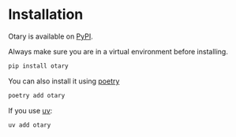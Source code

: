 # Installation

Otary is available on [PyPI](https://pypi.org/project/otary/).

Always make sure you are in a virtual environment before installing.

```bash
pip install otary
```

You can also install it using [poetry](https://python-poetry.org/)

```bash
poetry add otary
```

If you use [uv](https://docs.astral.sh/uv/):

```bash
uv add otary
```
